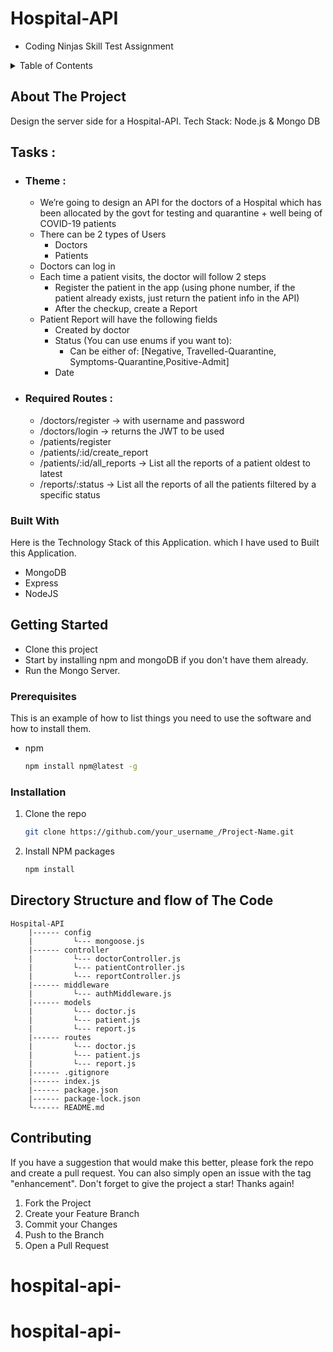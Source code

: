 # Hospital-API
  - Coding Ninjas Skill Test Assignment
 
<!-- TABLE OF CONTENTS -->
<details>
  <summary>Table of Contents</summary>
  <ol>
    <li>
      <a href="#about-the-project">About The Project</a>
      <ul>
        <li><a href="#built-with">Built With</a></li>
      </ul>
    </li>
    <li>
      <a href="#getting-started">Getting Started</a>
      <ul>
        <li><a href="#prerequisites">Prerequisites</a></li>
        <li><a href="#installation">Installation</a></li>
      </ul>
    </li>
    <li><a href="#contributing">Contributing</a></li>
  </ol>
</details>

## About The Project
Design the server side for a Hospital-API.
Tech Stack: Node.js &amp; Mongo DB


## Tasks :
* ### Theme :
  - We’re going to design an API for the doctors of a Hospital which has been allocated by the govt for testing and quarantine + well being of COVID-19 patients
  - There can be 2 types of Users
    - Doctors
    - Patients
  - Doctors can log in
  - Each time a patient visits, the doctor will follow 2 steps
    - Register the patient in the app (using phone number, if the patient already exists, just return the patient info in the API)
    - After the checkup, create a Report
  - Patient Report will have the following fields
    - Created by doctor
    - Status (You can use enums if you want to):
      - Can be either of: [Negative, Travelled-Quarantine, Symptoms-Quarantine,Positive-Admit]
    - Date
* ### Required Routes :
  - /doctors/register → with username and password
  - /doctors/login → returns the JWT to be used
  - /patients/register
  - /patients/:id/create_report
  - /patients/:id/all_reports → List all the reports of a patient oldest to latest
  - /reports/:status → List all the reports of all the patients filtered by a specific status

### Built With
Here is the Technology Stack of this Application. which I have used to Built this Application.
* MongoDB
* Express
* NodeJS

<!-- GETTING STARTED -->
## Getting Started
   * Clone this project
   * Start by installing npm and mongoDB if you don't have them already.
   * Run the Mongo Server.

### Prerequisites

This is an example of how to list things you need to use the software and how to install them.
* npm
  ```sh
  npm install npm@latest -g
  ```

### Installation

1. Clone the repo
   ```sh
   git clone https://github.com/your_username_/Project-Name.git
   ```
2. Install NPM packages
   ```sh
   npm install
   ```
  
## Directory Structure and flow of The Code

    Hospital-API
        |------ config
        |         └--- mongoose.js
        |------ controller
        |         └--- doctorController.js
        |         └--- patientController.js
        |         └--- reportController.js
        |------ middleware
        |         └--- authMiddleware.js
        |------ models
        |         └--- doctor.js
        |         └--- patient.js
        |         └--- report.js
        |------ routes
        |         └--- doctor.js
        |         └--- patient.js
        |         └--- report.js
        |------ .gitignore
        |------ index.js
        |------ package.json
        |------ package-lock.json
        └------ README.md

<!-- CONTRIBUTING -->
## Contributing

If you have a suggestion that would make this better, please fork the repo and create a pull request. You can also simply open an issue with the tag "enhancement".
Don't forget to give the project a star! Thanks again!

1. Fork the Project
2. Create your Feature Branch 
3. Commit your Changes 
4. Push to the Branch 
5. Open a Pull Request










# hospital-api-
# hospital-api-
